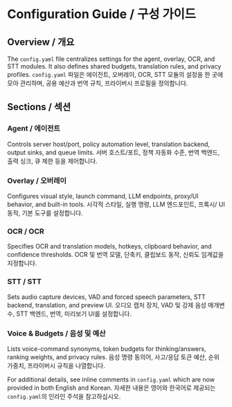 # Configuration Guide / 구성 가이드

## Overview / 개요
The `config.yaml` file centralizes settings for the agent, overlay, OCR, and STT modules. It also defines shared budgets, translation rules, and privacy profiles.
`config.yaml` 파일은 에이전트, 오버레이, OCR, STT 모듈의 설정을 한 곳에 모아 관리하며, 공용 예산과 번역 규칙, 프라이버시 프로필을 정의합니다.

## Sections / 섹션
### Agent / 에이전트
Controls server host/port, policy automation level, translation backend, output sinks, and queue limits.
서버 호스트/포트, 정책 자동화 수준, 번역 백엔드, 출력 싱크, 큐 제한 등을 제어합니다.

### Overlay / 오버레이
Configures visual style, launch command, LLM endpoints, proxy/UI behavior, and built-in tools.
시각적 스타일, 실행 명령, LLM 엔드포인트, 프록시/ UI 동작, 기본 도구를 설정합니다.

### OCR / OCR
Specifies OCR and translation models, hotkeys, clipboard behavior, and confidence thresholds.
OCR 및 번역 모델, 단축키, 클립보드 동작, 신뢰도 임계값을 지정합니다.

### STT / STT
Sets audio capture devices, VAD and forced speech parameters, STT backend, translation, and preview UI.
오디오 캡처 장치, VAD 및 강제 음성 매개변수, STT 백엔드, 번역, 미리보기 UI를 설정합니다.

### Voice & Budgets / 음성 및 예산
Lists voice-command synonyms, token budgets for thinking/answers, ranking weights, and privacy rules.
음성 명령 동의어, 사고/응답 토큰 예산, 순위 가중치, 프라이버시 규칙을 나열합니다.

For additional details, see inline comments in `config.yaml` which are now provided in both English and Korean.
자세한 내용은 영어와 한국어로 제공되는 `config.yaml`의 인라인 주석을 참고하십시오.
